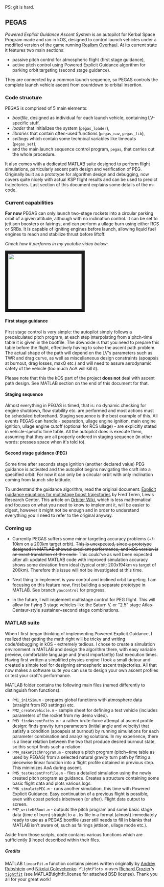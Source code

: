 PS: git is hard.

## PEGAS
*Powered Explicit Guidance Ascent System* is an autopilot for Kerbal Space Program made and ran in kOS, designed to control launch vehicles under a modified version of the game running [Realism Overhaul](http://forum.kerbalspaceprogram.com/threads/99966). At its current state it features two main sections:
* passive pitch control for atmospheric flight (first stage guidance),
* active pitch control using Powered Explicit Guidance algorithm for parking orbit targeting (second stage guidance).

They are connected by a common launch sequence, so PEGAS controls the complete launch vehicle ascent from countdown to orbital insertion.

### Code structure
PEGAS is comprised of 5 main elements: 
* *bootfile*, designed as individual for each launch vehicle, containing LV-specific stuff,
* *loader* that initializes the system (`pegas_loader`),
* *libraries* that contain often-used functions (`pegas_nav`, `pegas_lib`),
* *settings* which contain some technical variables like timeouts (`pegas_set`),
* and the main launch sequence control program, `pegas`, that carries out the whole procedure.

It also comes with a dedicated MATLAB suite designed to perform flight simulations, particularly ascent path design and verification of PEG. Originally built as a prototype for algorithm design and debugging, now covers quite nicely with actual KSP flight results and can be used to predict trajectories. Last section of this document explains some details of the m-code.

### Current capabilities
**For now** PEGAS can only launch two-stage rockets into a circular parking orbit of a given altitude, although with no inclination control. It can be set to jettison boosters or fairings, and can perform a ullage burn using either RCS or SRBs. It is capable of igniting engines before launch, allowing liquid fuel engines to reach and stabilize thrust before liftoff.

*Check how it performs in my youtube video below:*

<a href="https://youtu.be/0LGAizO-6K4" target="_blank"><img src="http://img.youtube.com/vi/0LGAizO-6K4/0.jpg" width="240" height="180" border="10" /></a>

#### First stage guidance

First stage control is very simple: the autopilot simply follows a precalculated pitch program, at each step interpolating from a pitch-time table it is given in the bootfile. The downside is that you need to prepare this table before the flight, effectively having to solve the ascent path problem. The actual shape of the path will depend on the LV's parameters such as TWR and drag curve, as well as miscellaneous design constraints (apoapsis at burnout, drag losses, maxQ etc.) and will need to assure aerodynamic safety of the vehicle (too much AoA will kill it).

Please note that this the kOS part of the project **does not** deal with ascent path design. See MATLAB section on the end of this document for that.

#### Staging sequence

Almost everything in PEGAS is timed, that is: no dynamic checking for engine shutdown, flow stability etc. are performed and most actions must be scheduled beforehand. Staging sequence is the best example of this. All events PEGAS can handle - separation, ullage engine ignition, main engine ignition, ullage engine cutoff (optional for RCS ullage) - are explicitly stated in vehicle-specific time table. All the autopilot does is execute them, assuming that they are all properly ordered in staging sequence (in other words: presses space when it's told to).

#### Second stage guidance (PEG)

Some time after seconds stage ignition (another declared value) PEG guidance is activated and the autopilot begins navigating the craft into a specified orbit. For now it can only be a circular orbit with only inclination coming from launch site latitude.

To understand the guidance algorithm, read the original document: [Explicit guidance equations for multistage boost trajectories](http://ntrs.nasa.gov/archive/nasa/casi.ntrs.nasa.gov/19660006073.pdf) by Fred Teren, Lewis Research Center. This article on [Orbiter Wiki](http://www.orbiterwiki.org/wiki/Powered_Explicit_Guidance), which is less mathematical and focuses on what you need to know to implement it, will be easier to digest, however it might not be enough and in order to understand everything you'll need to refer to the original anyway.

### Coming up

* Currently PEGAS suffers some minor targeting accuracy problems (+/- 10km on a 200km target orbit). ~~This is unexpected, since a prototype designed in MATLAB showed excellent performance, and kOS version is an exact translation of the code.~~ This could've as well been expected after all: updated MATLAB code with improved simulation accuracy shows some deviation from ideal (typical orbit: 200x194km vs target of 200km). Therefore this issue will not be investigated at this time.

* Next thing to implement is yaw control and inclined orbit targeting. I am focusing on this feature now, first building a separate prototype in MATLAB. See branch `yawcontrol` for progress.

* In the future, I will implement multistage control for PEG flight. This will allow for flying 3 stage vehicles like the Saturn V, or "2.5" stage Atlas-Centaur-style sustainer+second stage combinations.

### MATLAB suite

When I first began thinking of implementing Powered Explicit Guidance, I realized that getting the math right will be tricky and writing code/debugging in kOS - extremely tedious. I chose to create a simulation environment in MATLAB and design the algorithm there, with easy variable preview, comfortable language and (most importantly) fast execution times. Having first written a simplified physics engine I took a small detour and created a simple tool for designing atmospheric ascent trajectories. All that now makes a software suite you can use to design your own ascent profiles or test your craft's performance.

MATLAB folder contains the following main files (named differently to distinguish from functions):

* `PM1_initSim.m` - prepares global functions with atmosphere data (straight from RO settings) etc.
* `PM2_createVehicle.m` - sample sheet for defining a test vehicle (includes parameters of the rocket from my demo video).
* `PM3_findAscentPaths.m` - a rather brute-force attempt at ascent profile design: finds gravity turn parameters (initial angle and velocity) that satisfy a condition (apoapsis at burnout) by running simulations for each parameter combination and analyzing solutions. In my experience, there is a linear relation between the two that produce desired burnout state, so this script finds such a relation.
* `PM4_makePitchProgram.m` - creates a pitch program (pitch~time table as used by PEGAS) from a selected natural gravity turn path by fitting a piecewise linear function into a flight profile obtained in previous step. This minimizes AoA during ascent.
* `PM5_testAscentProfile.m` - flies a detailed simulation using the newly created pitch program as guidance. Creates a structure containing some basic flight data and plots various logs.
* `PM6_simulatePEG.m` - runs another simulation, this time with Powered Explicit Guidance. Easy continuation of a previous flight is possible, even with coast periods inbetween (or after). Flight data output to screen.
* `PM7_writeKSBoot.m` - outputs the pitch program and some basic stage data (time of burn) straight to a `.ks` file in a format (almost) immediately ready to use as a PEGAS bootfile (user still needs to fill in blanks that MATLAB isn't aware of, such as fairings jettison, ullage mode etc.).

Aside from those scripts, code contains various functions which are sufficiently (I hope) described within their files.

##### Credits

MATLAB `linearFit.m` function contains pieces written originally by [Andrey Rubshtein](http://stackoverflow.com/users/817452/andrey-rubshtein) and [Nikolai Golovchenko](http://golovchenko.org). `flightPlots.m` uses [Richard Crozier](http://www.mathworks.com/matlabcentral/profile/authors/1590682-richard-crozier)'s [`tightfit`](http://www.mathworks.com/matlabcentral/fileexchange/34055-tightfig) (see MATLAB\tightfit.license for attached BSD license). Thank you all for your great work!
